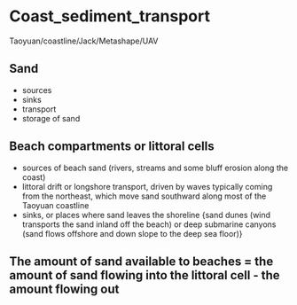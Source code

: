 # Coast_sediment_transport
Taoyuan/coastline/Jack/Metashape/UAV

## Sand
- sources
- sinks
- transport
- storage of sand

## Beach compartments or littoral cells
- sources of beach sand (rivers, streams and some bluff erosion along the coast)
- littoral drift or longshore transport, driven by waves typically coming from the northeast, which move sand southward along most of the Taoyuan coastline
- sinks, or places where sand leaves the shoreline {sand dunes (wind transports the sand inland off the beach) or deep submarine canyons (sand flows offshore and down slope to the deep sea floor)}

## The amount of sand available to beaches = the amount of sand flowing into the littoral cell - the amount flowing out
